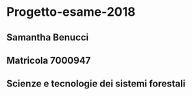 # Progetto-esame-2018

## Samantha Benucci
## Matricola 7000947
## Scienze e tecnologie dei sistemi forestali
